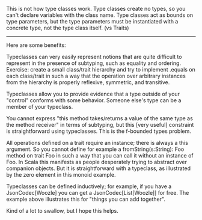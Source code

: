 This is not how type classes work.
Type classes create no types, so you can't declare variables with the class name. Type classes act as bounds on type parameters,
but the type parameters must be instantiated with a concrete type, not the type class itself. (vs Traits)

---------------------

Here are some benefits:

Typeclasses can very easily represent notions that are quite difficult to represent in the presence of subtyping, such as equality and ordering. Exercise: create a small class/trait hierarchy and try to implement .equals on each class/trait in such a way that the operation over arbitrary instances from the hierarchy is properly reflexive, symmetric, and transitive.

Typeclasses allow you to provide evidence that a type outside of your "control" conforms with some behavior. Someone else's type can be a member of your typeclass.

You cannot express "this method takes/returns a value of the same type as the method receiver" in terms of subtyping, but this [very useful] constraint is straightforward using typeclasses. This is the f-bounded types problem.

All operations defined on a trait require an instance; there is always a this argument. So you cannot define for example a fromString(s:String): Foo method on trait Foo in such a way that you can call it without an instance of Foo. In Scala this manifests as people desperately trying to abstract over companion objects. But it is straightforward with a typeclass, as illustrated by the zero element in this monoid example.

Typeclasses can be defined inductively; for example, if you have a JsonCodec[Woozle] you can get a JsonCodec[List[Woozle]] for free. The example above illustrates this for "things you can add together".

Kind of a lot to swallow, but I hope this helps.